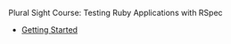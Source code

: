 
Plural Sight Course: Testing Ruby Applications with RSpec

 - [Getting Started](Getting_Started.md)
